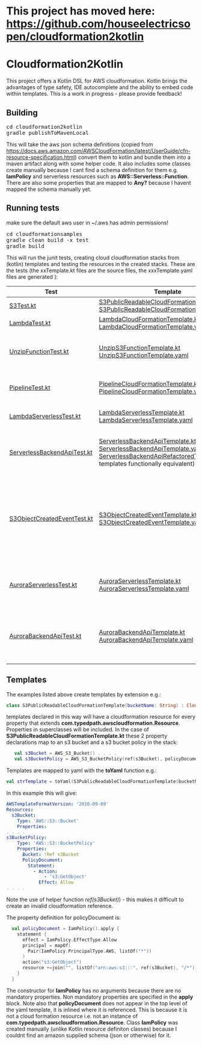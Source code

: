 # This project has moved here: https://github.com/houseelectricsopen/cloudformation2kotlin #

# Cloudformation2Kotlin
This project offers a Kotlin DSL for AWS cloudformation. Kotlin brings the advantages of type safety, IDE autocomplete and the ability to embed code within templates.  This is a work in progress - please provide feedback!  

## Building
<pre>
cd cloudformation2kotlin
gradle publishToMavenLocal
</pre>
This will take the aws json schema definitions (copied from https://docs.aws.amazon.com/AWSCloudFormation/latest/UserGuide/cfn-resource-specification.html) convert them to kotlin and bundle them into a maven artifact along with some helper code. 
It also includes some classes create manually because I cant find a schema definition for them e.g. __IamPolicy__ and serverless resources such as __AWS::Serverless::Function__.  There are also some properties that are mapped to __Any?__ because I havent mapped the schema manually yet.  

## Running tests
make sure the default aws user in ~/.aws has admin permissions!
<pre>cd cloudformationsamples
gradle clean build -x test
gradle build
</pre>
This will run the junit tests, creating cloud cloudformation stacks from (kotlin) templates and testing the resources in the created stacks. These are the tests (the xxTemplate.kt files are the source files, the xxxTemplate.yaml files are generated ): 


| Test | Template | Test Description |
| --- | --- | ----- |
| [S3Test.kt](cloudformation2kotlinsamples/tests/src/test/kotlin/com/typedpath/awscloudformation/test/s3/S3Test.kt) | [S3PublicReadableCloudFormationTemplate.kt](cloudformation2kotlinsamples/tests/src/test/kotlin/com/typedpath/awscloudformation/test/s3/S3PublicReadableCloudFormationTemplate.kt) [S3PublicReadableCloudFormationTemplate.yaml](docs/templates/S3PublicReadableCloudFormationTemplate.yaml) |write to s3 bucket in stack , read from s3 bucket |
| [LambdaTest.kt](cloudformation2kotlinsamples/tests/src/test/kotlin/com/typedpath/awscloudformation/test/lambda/LambdaTest.kt) | [LambdaCloudFormationTemplate.kt](cloudformation2kotlinsamples/tests/src/test/kotlin/com/typedpath/awscloudformation/test/lambda/LambdaCloudFormationTemplate.kt) [LambdaCloudFormationTemplate.yaml](docs/templates/LambdaCloudFormationTemplate.yaml) | call lambda in stack |
| [UnzipFunctionTest.kt](cloudformation2kotlinsamples/tests/src/test/kotlin/com/typedpath/awscloudformation/test/unziplambda/UnzipFunctionTest.kt) | [UnzipS3FunctionTemplate.kt](cloudformation2kotlinsamples/tests/src/test/kotlin/com/typedpath/awscloudformation/test/unziplambda/UnzipS3FunctionTemplate.kt) [UnzipS3FunctionTemplate.yaml](docs/templates/UnzipS3FunctionTemplate.yaml)| create a stack with an s3 bucket and an unzipping lambda function, upload a zip file and unzip it with the lambda function |
| [PipelineTest.kt](cloudformation2kotlinsamples/tests/src/test/kotlin/com/typedpath/awscloudformation/test/pipeline/PipelineTest.kt) | [PipelineCloudFormationTemplate.kt](cloudformation2kotlinsamples/tests/src/test/kotlin/com/typedpath/awscloudformation/test/pipeline/PipelineCloudFormationTemplate.kt) [PipelineCloudFormationTemplate.yaml](docs/templates/PipelineCloudFormationTemplate.yaml) | create stack with 4 stage pipeline + code repository, checkin code and test lambda created by pipeline |
| [LambdaServerlessTest.kt](cloudformation2kotlinsamples/tests/src/test/kotlin/com/typedpath/awscloudformation/test/serverless/LambdaServerlessTest.kt) | [LambdaServerlessTemplate.kt](cloudformation2kotlinsamples/tests/src/test/kotlin/com/typedpath/awscloudformation/test/serverless/LambdaServerlessTemplate.kt) [LambdaServerlessTemplate.yaml](docs/templates/LambdaServerlessTemplate.yaml)| create a SAM stack containing a lambda and call the lambda |
| [ServerlessBackendApiTest.kt](cloudformation2kotlinsamples/tests/src/test/kotlin/com/typedpath/awscloudformation/test/serverless/ServerlessBackendApiTest.kt) | [ServerlessBackendApiTemplate.kt](cloudformation2kotlinsamples/tests/src/test/kotlin/com/typedpath/awscloudformation/test/serverless/ServerlessBackendApiTemplate.kt) [ServerlessBackendApiTemplate.yaml](docs/templates/ServerlessBackendApiTemplate.yaml), [ServerlessBackendApiRefactoredTemplate.kt](cloudformation2kotlinsamples/tests/src/test/kotlin/com/typedpath/awscloudformation/test/serverless/ServerlessBackendApiRefactoredTemplate.kt) ( templates functionally equivalent)  | create a SAM stack implementing a REST api with API gateway, lambda functions and dynamo db.  Test with http put, get and d)lete calls   |
|[S3ObjectCreatedEventTest.kt](cloudformation2kotlinsamples/tests/src/test/kotlin/com/typedpath/awscloudformation/test/serverless/S3ObjectCreatedEventTest.kt)| [S3ObjectCreatedEventTemplate.kt](cloudformation2kotlinsamples/tests/src/test/kotlin/com/typedpath/awscloudformation/test/serverless/S3ObjectCreatedEventTemplate.kt) [S3ObjectCreatedEventTemplate.yaml](docs/templates/S3ObjectCreatedEventTemplate.yaml) | create a SAM stack containing an s3 bucket with lambda triggered by object create events. The lambda code is in a seperate kotlin project "lambdas/s3objectcreated" and adds a tag on creation. Write to the s3 bucket and check the tag has been created.  |
|[AuroraServerlessTest.kt](cloudformation2kotlinsamples/tests/src/test/kotlin/com/typedpath/awscloudformation/test/serverless/AuroraServerlessTest.kt)| [AuroraServerlessTemplate.kt](cloudformation2kotlinsamples/tests/src/test/kotlin/com/typedpath/awscloudformation/test/serverless/AuroraServerlessTemplate.kt)  [AuroraServerlessTemplate.yaml](docs/templates/AuroraServerlessTemplate.yaml) | create a stack containing an aurora serverless rds cluster. Using rds data client api create a database, table insert a row and read the row back  |
|[AuroraBackendApiTest.kt](cloudformation2kotlinsamples/tests/src/test/kotlin/com/typedpath/awscloudformation/test/serverless/typesafebackendapi/AuroraBackendApiTest.kt) |[AuroraBackendApiTemplate.kt](cloudformation2kotlinsamples/tests/src/test/kotlin/com/typedpath/awscloudformation/test/serverless/typesafebackendapi/AuroraBackendApiTemplate.kt) [AuroraBackendApiTemplate.yaml](docs/templates/AuroraBackendApiTemplate.yaml) | Create a stack containing an aurora serverless rds cluster fronted by a REST api providing a generic typesafe CRUD service over a relational database.  More details [here](cloudformation2kotlinsamples/tests/src/test/kotlin/com/typedpath/awscloudformation/test/serverless/typesafebackendapi/readme.md)   |


## Templates
The examples listed above create templates by extension e.g.:
```kotlin
class S3PublicReadableCloudFormationTemplate(bucketName: String) : CloudFormationTemplate() {...
```
templates declared in this way will have a cloudformation resource for every property that extends __com.typedpath.awscloudformation.Resource__. Properties in superclasses will be included. 
In the case of __S3PublicReadableCloudFormationTemplate.kt__ these 2 property declarations map to an s3 bucket and a s3 bucket policy in the stack:
```kotlin
   val s3Bucket = AWS_S3_Bucket() . . . . 
   val s3BucketPolicy = AWS_S3_BucketPolicy(ref(s3Bucket), policyDocument) . . . .
```
Templates are mapped to yaml with the __toYaml__ function e.g.:
```kotlin
val strTemplate = toYaml(S3PublicReadableCloudFormationTemplate(bucketName))
```
In this example this will give:
```yaml
AWSTemplateFormatVersion: '2010-09-09'
Resources:
  s3Bucket:
    Type: 'AWS::S3::Bucket'
    Properties:
. . . .
s3BucketPolicy:
    Type: 'AWS::S3::BucketPolicy'
    Properties:
      Bucket: !Ref s3Bucket
      PolicyDocument:
        Statement:
          - Action:
              - 's3:GetObject'
            Effect: Allow
. . . .
```
Note the use of helper function <i>ref(s3Bucket)</i>) - this makes it difficult to create an invalid cloudformation reference.

The property definition for policyDocument is:
```kotlin
  val policyDocument = IamPolicy().apply {
    statement {
      effect = IamPolicy.EffectType.Allow
      principal = mapOf(
        Pair(IamPolicy.PrincipalType.AWS, listOf("*"))
      )
      action("s3:GetObject")
      resource +=join("", listOf("arn:aws:s3:::", ref(s3Bucket), "/*"))
    }
  }
```
The constructor for __IamPolicy__ has no arguments because there are no mandatory properties.  Non mandatory properties are specified in the __apply__ block. Note also that __policyDocument__ does not appear in the top level of the yaml template, it is inlined where it is referenced.  This is because it is not a cloud formation resource i.e. not an instance of  __com.typedpath.awscloudformation.Resource__.  Class __IamPolicy__ was created manually (unlike Kotlin resource definiton classes) because I couldnt find an amazon supplied schema (json or otherwise) for it.  
